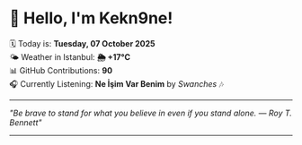 # 👋 Hello, I'm Kekn9ne!

🗓️ Today is: **Tuesday, 07 October 2025**  
🌤️ Weather in Istanbul: **🌦   +17°C**  
📊 GitHub Contributions: **90**  
🎧 Currently Listening: **Ne İşim Var Benim** by *Swanches* 🎶

---

_"Be brave to stand for what you believe in even if you stand alone. — *Roy T. Bennett*"_

---
